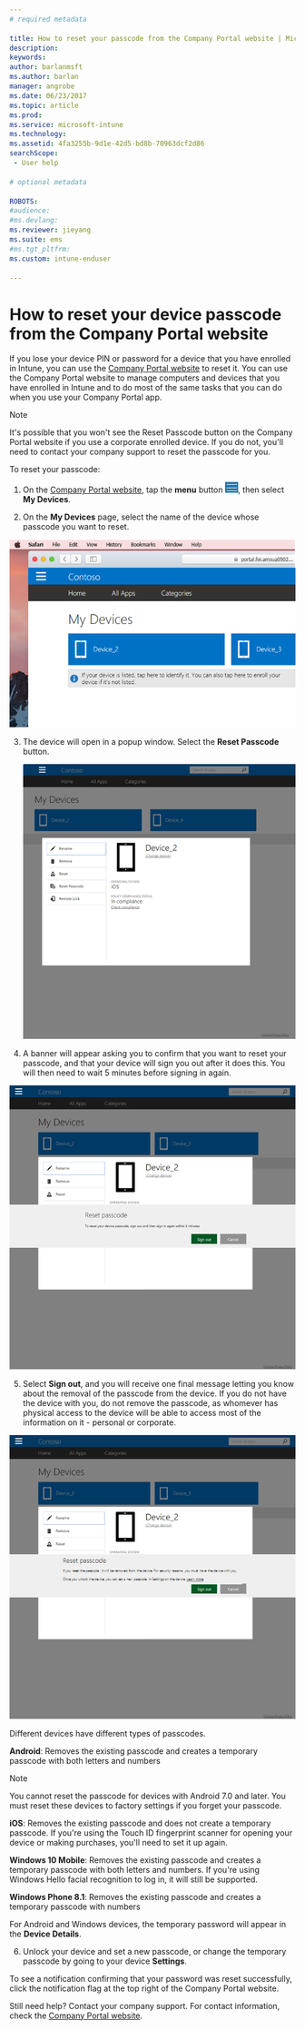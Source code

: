 ```yaml
---
# required metadata

title: How to reset your passcode from the Company Portal website | Microsoft Docs
description:
keywords:
author: barlanmsft
ms.author: barlan
manager: angrobe
ms.date: 06/23/2017
ms.topic: article
ms.prod:
ms.service: microsoft-intune
ms.technology:
ms.assetid: 4fa3255b-9d1e-42d5-bd8b-70963dcf2d86
searchScope:
 - User help

# optional metadata

ROBOTS:  
#audience:
#ms.devlang:
ms.reviewer: jieyang
ms.suite: ems
#ms.tgt_pltfrm:
ms.custom: intune-enduser

---
```


# How to reset your device passcode from the Company Portal website

If you lose your device PIN or password for a device that you have enrolled in Intune, you can use the [Company Portal website](https://portal.manage.microsoft.com#HelpDeskDialog) to reset it. You can use the Company Portal website to manage computers and devices that you have enrolled in Intune and to do most of the same tasks that you can do when you use your Company Portal app.

> [!NOTE]
> It's possible that you won't see the Reset Passcode button on the Company Portal website if you use a corporate enrolled device. If you do not, you'll need to contact your company support to reset the passcode for you.

To reset your passcode:

1.	On the [Company Portal website](https://portal.manage.microsoft.com#HelpDeskDialog), tap the __menu__ button ![A small image of the menu button, three horizontal bars stacked in parallel.](/intune/media/CP_hamburger_menu.png), then select __My Devices__.

2. On the __My Devices__ page, select the name of the device whose passcode you want to reset.

  ![A screenshot of the My Device page, with a couple of unidentified devices above the banner prompt to enroll unlisted devices or identify unidentified ones.](./media/macOS_enroll_002_tap_here_banner.png)

3.	The device will open in a popup window. Select the **Reset Passcode** button.

	![All options for a selected device on the Company Portal website, including Rename, Remove, Reset Device, Reset Passcode, and Remote Lock. ](./media/iwp-screen-with-all-options.png)

4.  A banner will appear asking you to confirm that you want to reset your passcode, and that your device will sign you out after it does this. You will then need to wait 5 minutes before signing in again.

  ![The reset passcode banner with its warning about resetting device passcode and how the user will be logged out. The buttons for user input are Sign Out and Cancel.](./media/iwp-reset-passcode-popup.png)

5.  Select **Sign out**, and you will receive one final message letting you know about the removal of the passcode from the device. If you do not have the device with you, do not remove the passcode, as whomever has physical access to the device will be able to access most of the information on it - personal or corporate. 

  ![The second reset passcode banner with its warning about resetting device passcode and how the passcode will be removed from the device. It also advises how to set a new passcode by going to device settings to do so.](./media/iwp-reset-passcode-2nd-popup.png)

  Different devices have different types of passcodes.

  **Android**: Removes the existing passcode and creates a temporary passcode with both letters and numbers 
  
  > [!NOTE]
  > You cannot reset the passcode for devices with Android 7.0 and later. You must reset these devices to factory settings if you forget your passcode.

  **iOS**: Removes the existing passcode and does not create a temporary passcode. If you're using the Touch ID fingerprint 		scanner for opening your device or making purchases, you'll need to set it up again.

  **Windows 10 Mobile**: Removes the existing passcode and creates a temporary passcode with both letters and numbers. If you're 		using Windows Hello facial recognition to log in, it will still be supported.
	
  **Windows Phone 8.1**: Removes the existing passcode and creates a temporary passcode with numbers

  For Android and Windows devices, the temporary password will appear in the **Device Details**. 

6.  Unlock your device and set a new passcode, or change the temporary passcode by going to your device **Settings**.

To see a notification confirming that your password was reset successfully, click the notification flag at the top right of the Company Portal website.

Still need help? Contact your company support. For contact information, check the [Company Portal website](https://portal.manage.microsoft.com#HelpDeskDialog).
